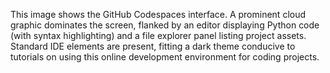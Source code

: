 This image shows the GitHub Codespaces interface. A prominent cloud graphic dominates the screen, flanked by an editor displaying Python code (with syntax highlighting) and a file explorer panel listing project assets. Standard IDE elements are present, fitting a dark theme conducive to tutorials on using this online development environment for coding projects.